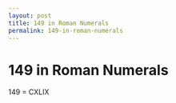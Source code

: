```yaml
---
layout: post
title: 149 in Roman Numerals
permalink: 149-in-roman-numerals
---
```


# 149 in Roman Numerals

149 = CXLIX
